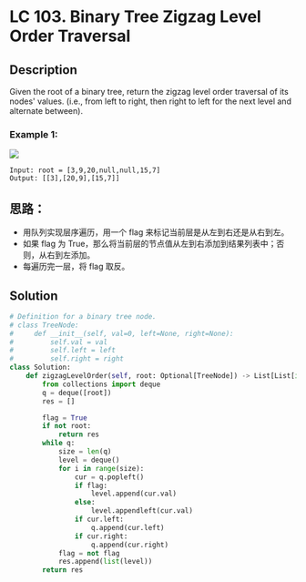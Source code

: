 # LC 103. Binary Tree Zigzag Level Order Traversal

## Description
Given the root of a binary tree, return the zigzag level order traversal of its nodes' values. (i.e., from left to right, then right to left for the next level and alternate between).


### Example 1:
<img src = "https://assets.leetcode.com/uploads/2021/02/19/tree1.jpg">

```
Input: root = [3,9,20,null,null,15,7]
Output: [[3],[20,9],[15,7]]
```
## 思路：
* 用队列实现层序遍历，用一个 flag 来标记当前层是从左到右还是从右到左。
* 如果 flag 为 True，那么将当前层的节点值从左到右添加到结果列表中；否则，从右到左添加。
* 每遍历完一层，将 flag 取反。

## Solution
```python
# Definition for a binary tree node.
# class TreeNode:
#     def __init__(self, val=0, left=None, right=None):
#         self.val = val
#         self.left = left
#         self.right = right
class Solution:
    def zigzagLevelOrder(self, root: Optional[TreeNode]) -> List[List[int]]:
        from collections import deque
        q = deque([root])
        res = []

        flag = True
        if not root:
            return res
        while q:
            size = len(q)
            level = deque()
            for i in range(size):
                cur = q.popleft()
                if flag:
                    level.append(cur.val)
                else:
                    level.appendleft(cur.val)
                if cur.left:
                    q.append(cur.left)
                if cur.right:
                    q.append(cur.right)
            flag = not flag
            res.append(list(level))
        return res
```
